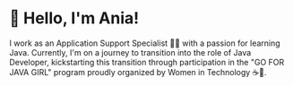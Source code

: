 # 👋 Hello, I'm Ania!

I work as an Application Support Specialist 👩‍💼 with a passion for learning Java. Currently, I'm on a journey to transition into the role of Java Developer, kickstarting this transition through participation in the "GO FOR JAVA GIRL" program proudly organized
by Women in Technology ☕🚀. 
